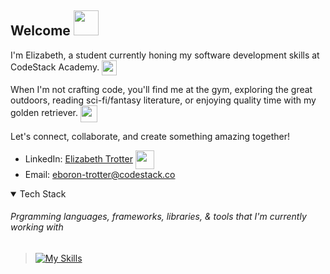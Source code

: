 ## Welcome <img src="https://github.com/et120/et120/assets/148283439/84790f56-e37a-4dde-9f32-52018624e65a" width="40" height="40"/>

I'm Elizabeth, a student currently honing my software development skills at CodeStack Academy. <img align=center src="https://github.com/et120/et120/assets/148283439/20527a1e-ce21-4764-a17a-05dd2650be66" width="24" height="24"/>

When I'm not crafting code, you'll find me at the gym, exploring the great outdoors, reading sci-fi/fantasy literature, or enjoying quality time with my golden retriever. <img align=center src="https://github.com/et120/et120/assets/148283439/6958f36d-5287-4687-bae6-60c5715e3ba1" width="27" height="27"/>

Let's connect, collaborate, and create something amazing together!
- LinkedIn: [Elizabeth Trotter](https://www.linkedin.com/in/elizabeth-trotter/) <img align=center src="https://github.com/et120/et120/assets/148283439/3ca6c0f8-4141-4988-9ea3-0855fae94ca1" width="30" height="30"/>
- Email: eboron-trotter@codestack.co


<details open>
<summary>Tech Stack</summary>
  
###### Prgramming languages, frameworks, libraries, & tools that I'm currently working with

> [![My Skills](https://skillicons.dev/icons?i=cs,net,js,ts,html,css,react,next,tailwind,bootstrap,figma,azure,postman,git,github)](https://skillicons.dev)

</details>


<!-- 👋
**et120/et120** is a ✨ _special_ ✨ repository because its `README.md` (this file) appears on your GitHub profile.

Here are some ideas to get you started:

- 🔭 I’m currently working on ...
- 🌱 I’m currently learning ...
- 👯 I’m looking to collaborate on ...
- 🤔 I’m looking for help with ...
- 💬 Ask me about ...
- 📫 How to reach me: ...
- 😄 Pronouns: ...
- ⚡ Fun fact: ...
-->
